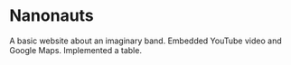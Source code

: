 # Nanonauts
A basic website about an imaginary band.
Embedded YouTube video and Google Maps.
Implemented a table.
